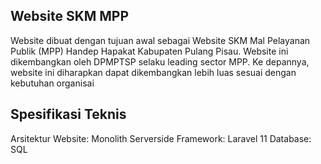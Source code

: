 ## Website SKM MPP

Website dibuat dengan tujuan awal sebagai Website SKM Mal Pelayanan Publik (MPP) Handep Hapakat Kabupaten Pulang Pisau. Website ini dikembangkan oleh DPMPTSP selaku leading sector MPP. Ke depannya, website ini diharapkan dapat dikembangkan lebih luas sesuai dengan kebutuhan organisai

## Spesifikasi Teknis
Arsitektur Website: Monolith
Serverside Framework: Laravel 11
Database: SQL 
